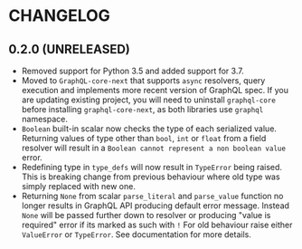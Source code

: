 # CHANGELOG

## 0.2.0 (UNRELEASED)

- Removed support for Python 3.5 and added support for 3.7.
- Moved to `GraphQL-core-next` that supports `async` resolvers, query execution and implements more recent version of GraphQL spec. If you are updating existing project, you will need to uninstall `graphql-core` before installing `graphql-core-next`, as both libraries use `graphql` namespace.
- `Boolean` built-in scalar now checks the type of each serialized value. Returning values of type other than `bool`, `int` or `float` from a field resolver will result in a `Boolean cannot represent a non boolean value` error.
- Redefining type in `type_defs` will now result in `TypeError` being raised. This is breaking change from previous behaviour where old type was simply replaced with new one.
- Returning `None` from scalar `parse_literal` and `parse_value` function no longer results in GraphQL API producing default error message. Instead `None` will be passed further down to resolver or producing "value is required" error if its marked as such with `!` For old behaviour raise either `ValueError` or `TypeError`. See documentation for more details.
